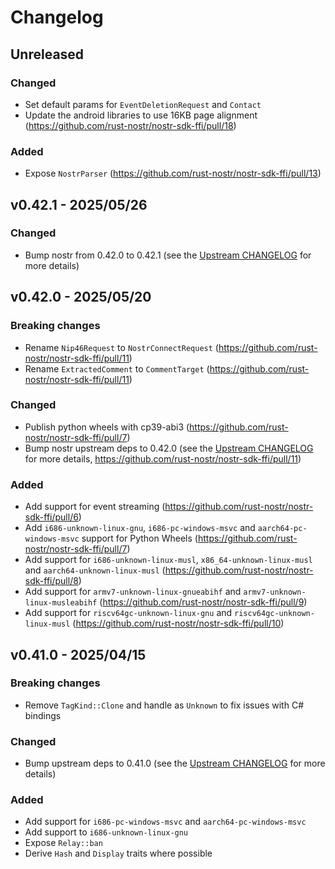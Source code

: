# Changelog

<!-- All notable changes to this project will be documented in this file. -->

<!-- The format is based on [Keep a Changelog](https://keepachangelog.com/en/1.1.0/), -->
<!-- and this project adheres to [Semantic Versioning](https://semver.org/spec/v2.0.0.html). -->

<!-- Template

## Unreleased

### Breaking changes

### Changed

### Added

### Fixed

### Removed

### Deprecated

-->

## Unreleased

### Changed

- Set default params for `EventDeletionRequest` and `Contact`
- Update the android libraries to use 16KB page alignment (https://github.com/rust-nostr/nostr-sdk-ffi/pull/18)

### Added

- Expose `NostrParser` (https://github.com/rust-nostr/nostr-sdk-ffi/pull/13)

## v0.42.1 - 2025/05/26

### Changed

- Bump nostr from 0.42.0 to 0.42.1 (see the [Upstream CHANGELOG] for more details)

## v0.42.0 - 2025/05/20

### Breaking changes

- Rename `Nip46Request` to `NostrConnectRequest` (https://github.com/rust-nostr/nostr-sdk-ffi/pull/11)
- Rename `ExtractedComment` to `CommentTarget` (https://github.com/rust-nostr/nostr-sdk-ffi/pull/11)

### Changed

- Publish python wheels with cp39-abi3 (https://github.com/rust-nostr/nostr-sdk-ffi/pull/7)
- Bump nostr upstream deps to 0.42.0 (see the [Upstream CHANGELOG] for more details, https://github.com/rust-nostr/nostr-sdk-ffi/pull/11)

### Added

- Add support for event streaming (https://github.com/rust-nostr/nostr-sdk-ffi/pull/6)
- Add `i686-unknown-linux-gnu`, `i686-pc-windows-msvc` and `aarch64-pc-windows-msvc` support for Python Wheels (https://github.com/rust-nostr/nostr-sdk-ffi/pull/7)
- Add support for `i686-unknown-linux-musl`, `x86_64-unknown-linux-musl` and `aarch64-unknown-linux-musl` (https://github.com/rust-nostr/nostr-sdk-ffi/pull/8)
- Add support for `armv7-unknown-linux-gnueabihf` and `armv7-unknown-linux-musleabihf` (https://github.com/rust-nostr/nostr-sdk-ffi/pull/9)
- Add support for `riscv64gc-unknown-linux-gnu` and `riscv64gc-unknown-linux-musl` (https://github.com/rust-nostr/nostr-sdk-ffi/pull/10)

## v0.41.0 - 2025/04/15

### Breaking changes

- Remove `TagKind::Clone` and handle as `Unknown` to fix issues with C# bindings

### Changed

- Bump upstream deps to 0.41.0 (see the [Upstream CHANGELOG] for more details)

### Added

- Add support for `i686-pc-windows-msvc` and `aarch64-pc-windows-msvc`
- Add support to `i686-unknown-linux-gnu`
- Expose `Relay::ban`
- Derive `Hash` and `Display` traits where possible

<!-- Links -->
[Upstream CHANGELOG]: https://github.com/rust-nostr/nostr/blob/master/CHANGELOG.md
